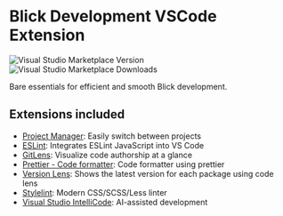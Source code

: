 # Blick Development VSCode Extension

![Visual Studio Marketplace Version](https://img.shields.io/visual-studio-marketplace/v/emzoumpo.vscode-blick?label=vscode%20marketplace&style=flat-square)
![Visual Studio Marketplace Downloads](https://img.shields.io/visual-studio-marketplace/d/emzoumpo.vscode-blick?label=downloads&style=flat-square)

Bare essentials for efficient and smooth Blick development.

## Extensions included

- [Project Manager](https://marketplace.visualstudio.com/items?itemName=alefragnani.project-manager): Easily switch between projects
- [ESLint](https://marketplace.visualstudio.com/items?itemName=dbaeumer.vscode-eslint): Integrates ESLint JavaScript into VS Code
- [GitLens](https://marketplace.visualstudio.com/items?itemName=eamodio.gitlens): Visualize code authorship at a glance
- [Prettier - Code formatter](https://marketplace.visualstudio.com/items?itemName=esbenp.prettier-vscode): Code formatter using prettier
- [Version Lens](https://marketplace.visualstudio.com/items?itemName=pflannery.vscode-versionlens): Shows the latest version for each package using code lens
- [Stylelint](https://marketplace.visualstudio.com/items?itemName=stylelint.vscode-stylelint): Modern CSS/SCSS/Less linter
- [Visual Studio IntelliCode](https://marketplace.visualstudio.com/items?itemName=VisualStudioExptTeam.vscodeintellicode): AI-assisted development
